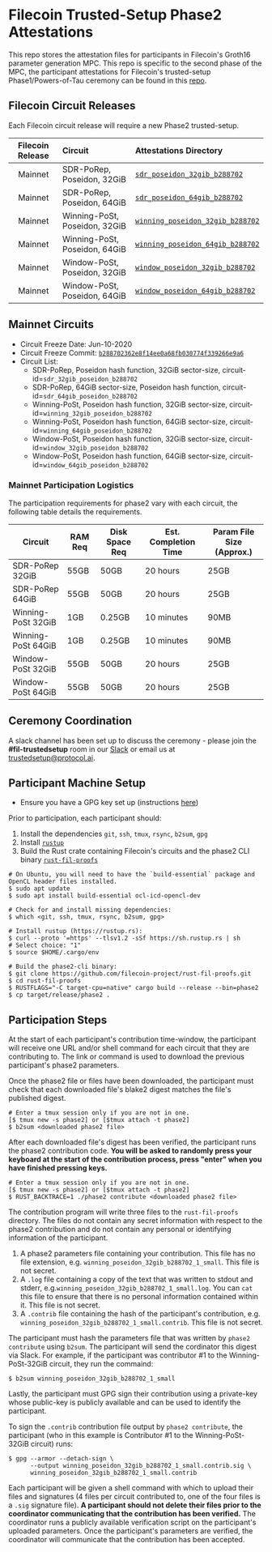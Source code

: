 # Filecoin Trusted-Setup Phase2 Attestations

This repo stores the attestation files for participants in Filecoin's Groth16 parameter generation MPC. This repo is specific to the second phase of the MPC, the participant attestations for Filecoin's trusted-setup Phase1/Powers-of-Tau ceremony can be found in this [repo](https://github.com/arielgabizon/perpetualpowersoftau).

## Filecoin Circuit Releases

Each Filecoin circuit release will require a new Phase2 trusted-setup.

| Filecoin Release | Circuit | Attestations Directory |
| :--------------: | :------ | :--------------------- |
| Mainnet | SDR-PoRep, Poseidon, 32GiB | [`sdr_poseidon_32gib_b288702`](/sdr_poseidon_32gib_b288702)
| Mainnet | SDR-PoRep, Poseidon, 64GiB | [`sdr_poseidon_64gib_b288702`](/sdr_poseidon_64gib_b288702)
| Mainnet | Winning-PoSt, Poseidon, 32GiB | [`winning_poseidon_32gib_b288702`](/winning_poseidon_32gib_b288702)
| Mainnet | Winning-PoSt, Poseidon, 64GiB | [`winning_poseidon_64gib_b288702`](/winning_poseidon_64gib_b288702)
| Mainnet | Window-PoSt, Poseidon, 32GiB | [`window_poseidon_32gib_b288702`](/window_poseidon_32gib_b288702)
| Mainnet | Window-PoSt, Poseidon, 64GiB | [`window_poseidon_64gib_b288702`](/window_poseidon_64gib_b288702)

## Mainnet Circuits

* Circuit Freeze Date: Jun-10-2020
* Circuit Freeze Commit: [`b288702362e8f14ee0a68fb030774f339266e9a6`](https://github.com/filecoin-project/rust-fil-proofs/tree/b288702362e8f14ee0a68fb030774f339266e9a6)
* Circuit List:
    * SDR-PoRep, Poseidon hash function, 32GiB sector-size, circuit-id=`sdr_32gib_poseidon_b288702`
    * SDR-PoRep, 64GiB sector-size, Poseidon hash function, circuit-id=`sdr_64gib_poseidon_b288702`
    * Winning-PoSt, Poseidon hash function, 32GiB sector-size, circuit-id=`winning_32gib_poseidon_b288702`
    * Winning-PoSt, Poseidon hash function, 64GiB sector-size, circuit-id=`winning_64gib_poseidon_b288702`
    * Window-PoSt, Poseidon hash function, 32GiB sector-size, circuit-id=`window_32gib_poseidon_b288702`
    * Window-PoSt, Poseidon hash function, 64GiB sector-size, circuit-id=`window_64gib_poseidon_b288702`

### Mainnet Participation Logistics

The participation requirements for phase2 vary with each circuit, the following table details the
requirements.

| Circuit            | RAM Req | Disk Space Req | Est. Completion Time | Param File Size (Approx.) |
| ------------------ |---------|----------------|----------------------| --------------------------|
| SDR-PoRep 32GiB    | 55GB    | 50GB           | 20 hours             | 25GB |
| SDR-PoRep 64GiB    | 55GB    | 50GB           | 20 hours             | 25GB |
| Winning-PoSt 32GiB | 1GB     | 0.25GB         | 10 minutes           | 90MB |
| Winning-PoSt 64GiB | 1GB     | 0.25GB         | 10 minutes           | 90MB |
| Window-PoSt 32GiB  | 55GB    | 50GB           | 20 hours             | 25GB |
| Window-PoSt 64GiB  | 55GB    | 50GB           | 20 hours             | 25GB |

## Ceremony Coordination

A slack channel has been set up to discuss the ceremony - please join the **#fil-trustedsetup** room in our [Slack](https://join.slack.com/t/filecoinproject/shared_invite/zt-dj58b7fq-weyaTEvjHoYF_ENkQHR6Ig) or email us at trustedsetup@protocol.ai.

## Participant Machine Setup

* Ensure you have a GPG key set up (instructions [here](https://help.github.com/en/github/authenticating-to-github/generating-a-new-gpg-key))

Prior to participation, each participant should:
1. Install the dependencies `git`, `ssh`, `tmux`, `rsync`, `b2sum`, `gpg`
2. Install [`rustup`](https://rustup.rs)
3. Build the Rust crate containing Filecoin's circuits and the phase2 CLI binary [`rust-fil-proofs`](https://github.com/filecoin-project/rust-fil-proofs)

```
# On Ubuntu, you will need to have the `build-essential` package and OpenCL header files installed.
$ sudo apt update
$ sudo apt install build-essential ocl-icd-opencl-dev

# Check for and install missing dependencies:
$ which <git, ssh, tmux, rsync, b2sum, gpg>

# Install rustup (https://rustup.rs):
$ curl --proto '=https' --tlsv1.2 -sSf https://sh.rustup.rs | sh
# Select choice: "1"
$ source $HOME/.cargo/env

# Build the phase2-cli binary:
$ git clone https://github.com/filecoin-project/rust-fil-proofs.git
$ cd rust-fil-proofs
$ RUSTFLAGS="-C target-cpu=native" cargo build --release --bin=phase2
$ cp target/release/phase2 .
```

## Participation Steps

At the start of each participant's contribution time-window, the participant will receive one URL and/or shell command for each circuit that they are contributing to. The link or command is used to download the previous participant's phase2 parameters.

Once the phase2 file or files have been downloaded, the participant must check that each downloaded file's blake2 digest matches the file's published digest.

```
# Enter a tmux session only if you are not in one.
[$ tmux new -s phase2] or [$tmux attach -t phase2]
$ b2sum <downloaded phase2 file>
```

After each downloaded file's digest has been verified, the participant runs the phase2 contribution code. **You will be asked to randomly press your keyboard at the start of the contribution process, press "enter" when you have finished pressing keys.**

```
# Enter a tmux session only if you are not in one.
[$ tmux new -s phase2] or [$tmux attach -t phase2]
$ RUST_BACKTRACE=1 ./phase2 contribute <downloaded phase2 file>
```

The contribution program will write three files to the `rust-fil-proofs` directory. The files do not contain any secret information with respect to the phase2 contribution and do not contain any personal or identifying information of the participant.

1. A phase2 parameters file containing your contribution. This file has no file extension, e.g.
`winning_poseidon_32gib_b288702_1_small`. This file is not secret.
2. A `.log` file containing a copy of the text that was written to stdout and stderr, e.g.`winning_poseidon_32gib_b288702_1_small.log`. You can `cat` this file to ensure that there is no personal information contained within it. This file is not secret.
3. A `.contrib` file containing the hash of the participant's contribution, e.g. `winning_poseidon_32gib_b288702_1_small.contrib`. This file is not secret.

The participant must hash the parameters file that was written by `phase2 contribute` using `b2sum`. The participant will send the cordinator this digest via Slack. For example, if the participant was contributor #1 to the Winning-PoSt-32GiB circuit, they run the commaind:

```
$ b2sum winning_poseidon_32gib_b288702_1_small
```

Lastly, the participant must GPG sign their contribution using a private-key whose public-key is publicly available and can be used to identify the participant.

To sign the `.contrib` contribution file output by `phase2 contribute`, the participant (who in this example is Contributor #1 to the Winning-PoSt-32GiB circuit) runs:

```
$ gpg --armor --detach-sign \
      --output winning_poseidon_32gib_b288702_1_small.contrib.sig \
      winning_poseidon_32gib_b288702_1_small.contrib
```

Each participant will be given a shell command with which to upload their files and signatures (4 files per circuit contributed to, one of the four files is a `.sig` signature file). **A participant should not delete their files prior to the coordinator communicating that the contribution has been verified.** The coordinator runs a publicly available verification script on the participant's uploaded parameters. Once the participant's parameters are verified, the coordinator will communicate that the contribution has been accepted.

